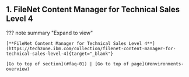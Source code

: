 <a name="envrionments-overview"></a>

## 1. FileNet Content Manager for Technical Sales Level 4
<a name="faq-01"></a>
??? note summary "Expand to view"

    [**FileNet Content Manager for Technical Sales Level 4**](https://techzone.ibm.com/collection/filenet-content-manager-for-technical-sales-level-4){target="_blank"}  

    [Go to top of section](#faq-01) | [Go to top of page](#environments-overview)
    

